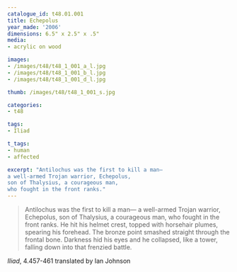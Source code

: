 ```yaml
---
catalogue_id: t48.01.001
title: Echepolus
year_made: '2006'
dimensions: 6.5" x 2.5" x .5"
media:
- acrylic on wood

images:
- /images/t48/t48_1_001_a_l.jpg
- /images/t48/t48_1_001_b_l.jpg
- /images/t48/t48_1_001_d_l.jpg

thumb: /images/t48/t48_1_001_s.jpg

categories:
- t48

tags:
- Iliad

t_tags:
- human
- affected

excerpt: "Antilochus was the first to kill a man—
a well-armed Trojan warrior, Echepolus,
son of Thalysius, a courageous man,
who fought in the front ranks."
---
```


> Antilochus was the first to kill a man—
a well-armed Trojan warrior, Echepolus,
son of Thalysius, a courageous man,
who fought in the front ranks. He hit his helmet crest,
topped with horsehair plumes, spearing his forehead.
The bronze point smashed straight through the frontal bone.
Darkness hid his eyes and he collapsed, like a tower,
falling down into that frenzied battle.

_Iliad_, 4.457-461 translated by Ian Johnson

